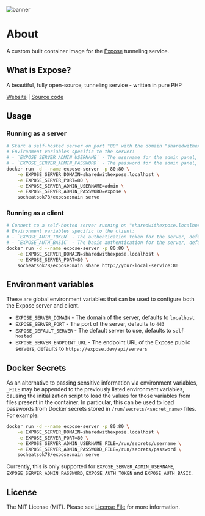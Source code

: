 ![banner](https://camo.githubusercontent.com/10737acd1043ef8ccd809d5e95dfd3ea0f5bef590ee1f949f052a234d13550ae/68747470733a2f2f6578706f73652e6465762f696d616765732f6578706f73652f6f675f636172642e706e67)

# About

A custom built container image for the [Expose](https://expose.dev/) tunneling service.

## What is Expose?

A beautiful, fully open-source, tunneling service - written in pure PHP

[Website](https://expose.dev/) | [Source code](https://github.com/beyondcode/expose)

## Usage

### Running as a server

```bash
# Start a self-hosted server on port "80" with the domain "sharedwithexpose.localhost"
# Environment variables specific to the server:
# - `EXPOSE_SERVER_ADMIN_USERNAME` - The username for the admin panel, defaults to `admin`
# - `EXPOSE_SERVER_ADMIN_PASSWORD` - The password for the admin panel, defaults to `expose`
docker run -d --name expose-server -p 80:80 \
    -e EXPOSE_SERVER_DOMAIN=sharedwithexpose.localhost \
    -e EXPOSE_SERVER_PORT=80 \
    -e EXPOSE_SERVER_ADMIN_USERNAME=admin \
    -e EXPOSE_SERVER_ADMIN_PASSWORD=expose \
    socheatsok78/expose:main serve
```

### Running as a client

```bash
# Connect to a self-hosted server running on "sharedwithexpose.localhost:80" and expose "http://your-local-service:80"
# Environment variables specific to the client:
# - `EXPOSE_AUTH_TOKEN` - The authentication token for the server, defaults to `""`
# - `EXPOSE_AUTH_BASIC` - The basic authentication for the server, defaults to `""`
docker run -d --name expose-server -p 80:80 \
    -e EXPOSE_SERVER_DOMAIN=sharedwithexpose.localhost \
    -e EXPOSE_SERVER_PORT=80 \
    socheatsok78/expose:main share http://your-local-service:80
```

## Environment variables

These are global environment variables that can be used to configure both the Expose server and client.

- `EXPOSE_SERVER_DOMAIN` - The domain of the server, defaults to `localhost`
- `EXPOSE_SERVER_PORT` - The port of the server, defaults to `443`
- `EXPOSE_DEFAULT_SERVER` - The default server to use, defaults to `self-hosted`
- `EXPOSE_SERVER_ENDPOINT_URL` - The endpoint URL of the Expose public servers, defaults to `https://expose.dev/api/servers`

## Docker Secrets

As an alternative to passing sensitive information via environment variables, `_FILE` may be appended to the previously listed environment variables, causing the initialization script to load the values for those variables from files present in the container. In particular, this can be used to load passwords from Docker secrets stored in `/run/secrets/<secret_name>` files. For example:

```bash
docker run -d --name expose-server -p 80:80 \
    -e EXPOSE_SERVER_DOMAIN=sharedwithexpose.localhost \
    -e EXPOSE_SERVER_PORT=80 \
    -e EXPOSE_SERVER_ADMIN_USERNAME_FILE=/run/secrets/username \
    -e EXPOSE_SERVER_ADMIN_PASSWORD_FILE=/run/secrets/password \
    socheatsok78/expose:main serve
```

Currently, this is only supported for `EXPOSE_SERVER_ADMIN_USERNAME`, `EXPOSE_SERVER_ADMIN_PASSWORD`, `EXPOSE_AUTH_TOKEN` and `EXPOSE_AUTH_BASIC`.

## License
The MIT License (MIT). Please see [License File](LICENSE) for more information.
